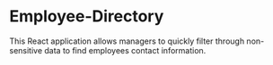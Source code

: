 # Employee-Directory
This React application allows managers to quickly filter through non-sensitive data to find employees contact information.

